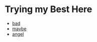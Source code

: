 # Trying my Best Here

* [bad](https://github.com/djdry/trying-my-best-here/raw/main/bad.m4a)
* [maybe](https://github.com/djdry/trying-my-best-here/raw/main/maybe.m4a)
* [angel](https://github.com/djdry/trying-my-best-here/raw/main/angel.m4a)
